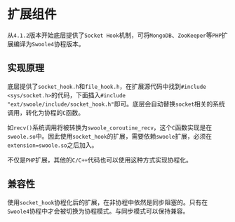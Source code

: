 # 扩展组件

从`4.1.2`版本开始底层提供了`Socket Hook`机制，可将`MongoDB`、`ZooKeeper`等`PHP`扩展编译为`Swoole4`协程版本。

实现原理
----
底层提供了`socket_hook.h`和`file_hook.h`，在扩展源代码中找到`#include <sys/socket.h>`的代码，下面插入`#include "ext/swoole/include/socket_hook.h"`即可。底层会自动替换`socket`相关的系统调用，转化为协程的`C`函数。

如`recv()`系统调用将被转换为`swoole_coroutine_recv`，这个`C`函数实现是在`swoole.so`中。因此使用`socket_hook`的扩展，需要依赖`swoole`扩展，必须在`extension=swoole.so`之后加入。

不仅是`PHP`扩展，其他的`C/C++`代码也可以使用这种方式实现协程化。

兼容性
----
使用`socket_hook`协程化后的扩展，在非协程中依然是同步阻塞的。只有在`Swoole4`协程中才会被切换为协程模式。与同步模式可以保持兼容。

